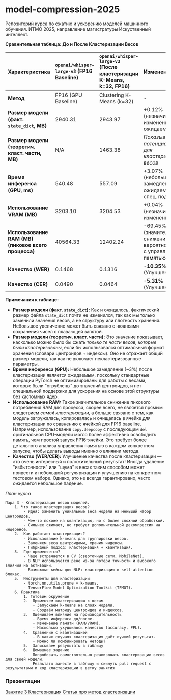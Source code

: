 # model-compression-2025

Репозиторий курса по сжатию и ускорению моделей машинного обучения.
ИТМО 2025, направление магистратуры Искуственный интеллект.

**Сравнительная таблица: До и После Кластеризации Весов**

| Характеристика                                     | `openai/whisper-large-v3` (FP16 Baseline) | `openai/whisper-large-v3` (После кластеризации K-Means, k=32, FP16) | Изменение (%)                                                                 |
| :------------------------------------------------- | :---------------------------------------- | :-------------------------------------------------------------------- | :---------------------------------------------------------------------------- |
| **Метод**                                          | FP16 (GPU Baseline)                       | Clustering K-Means (k=32)                                             | -                                                                             |
| **Размер модели (факт. `state_dict`, MB)**         | 2940.31                                   | 2943.97                                                               | +0.12% (незначительное изменение, ожидаемо)                                   |
| **Размер модели (теоретич. класт. части, MB)**     | N/A                                       | 1463.38                                                               | *Показывает потенциал сжатия для кластеризованных весов*                      |
| **Время инференса (GPU, ms)**                     | 540.48                                    | 557.09                                                                | +3.07% (небольшое замедление, ожидаемо без спец. поддержки)                    |
| **Использование VRAM (MB)**                        | 3203.10                                   | 3204.53                                                               | +0.04% (незначительное изменение)                                               |
| **Использование RAM (MB) (пиковое всего процесса)** | 40564.33                                  | 12402.24                                                              | -69.45% (значительное снижение, вероятно, связано с управлением памятью в ячейке) |
| **Качество (WER)**                                 | 0.1468                                    | 0.1316                                                                | **-10.35%** (Улучшение!)                                                      |
| **Качество (CER)**                                 | 0.0490                                    | 0.0464                                                                | **-5.31%** (Улучшение!)                                                       |

**Примечания к таблице:**

*   **Размер модели (факт. `state_dict`):** Как и ожидалось, фактический размер файла `state_dict` почти не изменился, так как мы только заменили значения весов, а не структуру или плотность хранения. Небольшое увеличение может быть связано с нюансами сохранения чисел с плавающей запятой.
*   **Размер модели (теоретич. класт. части):** Это значение показывает, насколько можно было бы сжать *только те части весов, которые были кластеризованы*, если бы использовался оптимальный формат хранения (словари центроидов + индексы). Оно не отражает общий размер модели, так как не включает некластеризованные параметры.
*   **Время инференса (GPU):** Небольшое замедление (~3%) после кластеризации является ожидаемым, поскольку стандартные операции PyTorch не оптимизированы для работы с весами, которые были "огрублены" до значений центроидов, и нет специальной поддержки для ускорения на основе этой структуры без кастомных ядер.
*   **Использование RAM:** Такое значительное снижение пикового потребления RAM для процесса, скорее всего, не является прямым следствием *самой кластеризации*, а больше связано с тем, как модель загружалась, копировалась и очищалась в ячейке для кластеризации по сравнению с ячейкой для FP16 baseline. Например, использование `copy.deepcopy` с последующим `del` оригинальной CPU-модели могло более эффективно освободить память, чем простой запуск FP16-ячейки. Это требует более детального анализа управления памятью в каждом конкретном запуске, чтобы делать выводы именно о влиянии метода.
*   **Качество (WER/CER):** Улучшение качества после кластеризации — это очень интересный и положительный результат! Иногда удаление "избыточности" или "шума" в весах таким способом может привести к небольшой регуляризации и улучшению на конкретном тестовом наборе. Однако, это не всегда гарантировано, часто ожидается небольшое падение.


*План курса*

    Пара 3 - Кластеризация весов моделей.
        1. Что такое кластеризация весов?
            - Идея: заменить уникальные веса модели на меньший набор центроидов.
            - Чем-то похоже на квантизацию, но с более сложной обработкой.
            - Сильнее сжимает, но требует дополнительной декомпрессии на инференсе.
	    2.	Как работает кластеризация?
	        - Использование k-means для группировки весов.
	        - Заменяем веса центроидами, храним индексы.
	        - Гибридный подход: кластеризация + квантизация.
	    3.	Где применяется?
	        - Чаще встречается в CV (сверточные сети, MobileNet).
	        - В NLP используется реже из-за потери точности и высокого влияния на активации.
	        - Возможные кейсы для NLP: кластеризация в self-attention блоках.
	    5.	Инструменты для кластеризации
	        - torch.nn.utils.prune + k-means.
	        - TensorFlow Model Optimization Toolkit (TFMOT).
        6. Практика
            1. Готовим окружение
	        2.	Применяем кластеризацию к весам
	            - Запускаем k-means на слоях модели.
	            - Создаём матрицу центроидов и индексов.
	        3.	Оцениваем влияние на производительность
	            - Время инференса до/после.
	            - Изменение памяти (RAM/VRAM).
	            - Насколько ухудшилось качество (accuracy, PPL).
	        4.	Сравнение с квантизацией
	            - В каких случаях кластеризация даёт лучший результат.
	            - Можно ли комбинировать методы?
	        5.	Записываем результаты в таблицу
	        6.	Домашнее задание
	            Попробовать самостоятельно реализовать кластеризацию весов для своей модели.
                Резльтаты занести в таблицу и скинуть pull request с результатами и код кластеризации в ветку занятия

### Презентации
[Занятие 3 Кластеризация](https://docs.google.com/presentation/d/1Cjqeu4SxZuUteqSc6xaUMOePWA2H2hdpANJ5_p7kFB8/edit#slide=id.g1e7daee4ab9_0_116)
[Статья про метод кластеризации](https://arxiv.org/pdf/1510.00149)
